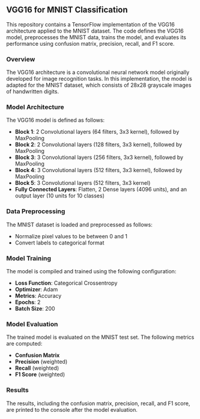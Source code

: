 ## VGG16 for MNIST Classification

This repository contains a TensorFlow implementation of the VGG16 architecture applied to the MNIST dataset. The code defines the VGG16 model, preprocesses the MNIST data, trains the model, and evaluates its performance using confusion matrix, precision, recall, and F1 score.

### Overview

The VGG16 architecture is a convolutional neural network model originally developed for image recognition tasks. In this implementation, the model is adapted for the MNIST dataset, which consists of 28x28 grayscale images of handwritten digits.



### Model Architecture

The VGG16 model is defined as follows:
- **Block 1**: 2 Convolutional layers (64 filters, 3x3 kernel), followed by MaxPooling
- **Block 2**: 2 Convolutional layers (128 filters, 3x3 kernel), followed by MaxPooling
- **Block 3**: 3 Convolutional layers (256 filters, 3x3 kernel), followed by MaxPooling
- **Block 4**: 3 Convolutional layers (512 filters, 3x3 kernel), followed by MaxPooling
- **Block 5**: 3 Convolutional layers (512 filters, 3x3 kernel)
- **Fully Connected Layers**: Flatten, 2 Dense layers (4096 units), and an output layer (10 units for 10 classes)

### Data Preprocessing

The MNIST dataset is loaded and preprocessed as follows:
- Normalize pixel values to be between 0 and 1
- Convert labels to categorical format

### Model Training

The model is compiled and trained using the following configuration:
- **Loss Function**: Categorical Crossentropy
- **Optimizer**: Adam
- **Metrics**: Accuracy
- **Epochs**: 2
- **Batch Size**: 200

### Model Evaluation

The trained model is evaluated on the MNIST test set. The following metrics are computed:
- **Confusion Matrix**
- **Precision** (weighted)
- **Recall** (weighted)
- **F1 Score** (weighted)



### Results

The results, including the confusion matrix, precision, recall, and F1 score, are printed to the console after the model evaluation.

